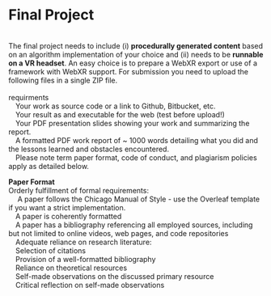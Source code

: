 
<h1>Final Project</h1><br/>
The final project needs to include (i) <strong>procedurally generated content</strong> based on an algorithm implementation of your choice and (ii) needs to be <strong>runnable on a VR headset</strong>. An easy choice is to prepare a WebXR export or use of a framework with WebXR support. For submission you need to upload the following files in a single ZIP file.<br/>
<br/>
requirments <br/>
&emsp;Your work as source code or a link to Github, Bitbucket, etc.<br/>
&emsp;Your result as and executable for the web (test before upload!)<br/>
&emsp;Your PDF presentation slides showing your work and summarizing the report.<br/>
&emsp;A formatted PDF work report of ~ 1000 words detailing what you did and the lessons learned and obstacles encountered.<br/>
&emsp;Please note term paper format, code of conduct, and plagiarism policies apply as detailed below.<br/>

<strong>Paper Format</strong><br/>
Orderly fulfillment of formal requirements:<br/>
&emsp; A paper follows the Chicago Manual of Style - use the Overleaf template if you want a strict implementation.<br/>
&emsp;A paper is coherently formatted<br/>
&emsp;A paper has a bibliography referencing all employed sources, including but not limited to online videos, web pages, and code repositories<br/>
&emsp;Adequate reliance on research literature:<br/>
&emsp;Selection of citations<br/>
&emsp;Provision of a well-formatted bibliography<br/>
&emsp;Reliance on theoretical resources<br/>
&emsp;Self-made observations on the discussed primary resource<br/>
&emsp;Critical reflection on self-made observations<br/>
